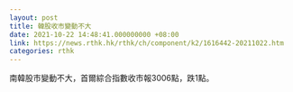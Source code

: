 ```yaml
---
layout: post
title: 韓股收市變動不大
date: 2021-10-22 14:48:41.000000000 +08:00
link: https://news.rthk.hk/rthk/ch/component/k2/1616442-20211022.htm
categories: rthk
---
```


南韓股市變動不大，首爾綜合指數收市報3006點，跌1點。
